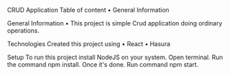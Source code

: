 CRUD Application
Table of content
•	General  Information


General Information
•	This project is simple Crud application doing ordinary operations.


Technologies
Created this project using
•	React 
•	Hasura

Setup
To run this project install NodeJS on your system.
Open terminal.
Run the command npm install.
Once it's done.
Run command npm start.



